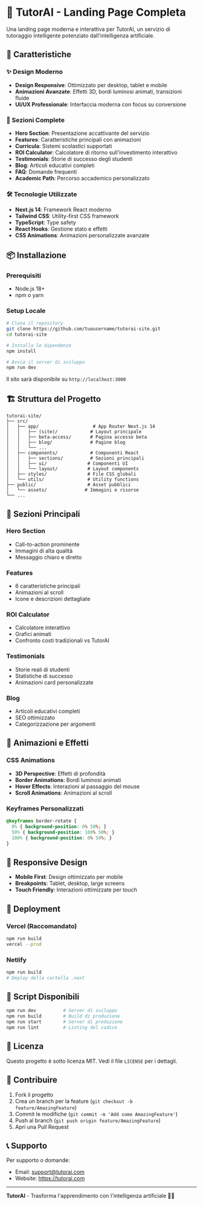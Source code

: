 # 🧠 TutorAI - Landing Page Completa

Una landing page moderna e interattiva per TutorAI, un servizio di tutoraggio intelligente potenziato dall'intelligenza artificiale.

## 🚀 Caratteristiche

### ✨ Design Moderno
- **Design Responsive**: Ottimizzato per desktop, tablet e mobile
- **Animazioni Avanzate**: Effetti 3D, bordi luminosi animati, transizioni fluide
- **UI/UX Professionale**: Interfaccia moderna con focus su conversione

### 🎨 Sezioni Complete
- **Hero Section**: Presentazione accattivante del servizio
- **Features**: Caratteristiche principali con animazioni
- **Curricula**: Sistemi scolastici supportati
- **ROI Calculator**: Calcolatore di ritorno sull'investimento interattivo
- **Testimonials**: Storie di successo degli studenti
- **Blog**: Articoli educativi completi
- **FAQ**: Domande frequenti
- **Academic Path**: Percorso accademico personalizzato

### 🛠 Tecnologie Utilizzate
- **Next.js 14**: Framework React moderno
- **Tailwind CSS**: Utility-first CSS framework
- **TypeScript**: Type safety
- **React Hooks**: Gestione stato e effetti
- **CSS Animations**: Animazioni personalizzate avanzate

## 📦 Installazione

### Prerequisiti
- Node.js 18+ 
- npm o yarn

### Setup Locale
```bash
# Clona il repository
git clone https://github.com/tuousername/tutorai-site.git
cd tutorai-site

# Installa le dipendenze
npm install

# Avvia il server di sviluppo
npm run dev
```

Il sito sarà disponibile su `http://localhost:3000`

## 🏗 Struttura del Progetto

```
tutorai-site/
├── src/
│   ├── app/                    # App Router Next.js 14
│   │   ├── (site)/            # Layout principale
│   │   ├── beta-access/       # Pagina accesso beta
│   │   ├── blog/              # Pagine blog
│   │   └── ...
│   ├── components/            # Componenti React
│   │   ├── sections/          # Sezioni principali
│   │   ├── ui/               # Componenti UI
│   │   └── layout/           # Layout components
│   ├── styles/               # File CSS globali
│   └── utils/                # Utility functions
├── public/                   # Asset pubblici
│   └── assets/              # Immagini e risorse
└── ...
```

## 🎯 Sezioni Principali

### Hero Section
- Call-to-action prominente
- Immagini di alta qualità
- Messaggio chiaro e diretto

### Features
- 6 caratteristiche principali
- Animazioni al scroll
- Icone e descrizioni dettagliate

### ROI Calculator
- Calcolatore interattivo
- Grafici animati
- Confronto costi tradizionali vs TutorAI

### Testimonials
- Storie reali di studenti
- Statistiche di successo
- Animazioni card personalizzate

### Blog
- Articoli educativi completi
- SEO ottimizzato
- Categorizzazione per argomenti

## 🎨 Animazioni e Effetti

### CSS Animations
- **3D Perspective**: Effetti di profondità
- **Border Animations**: Bordi luminosi animati
- **Hover Effects**: Interazioni al passaggio del mouse
- **Scroll Animations**: Animazioni al scroll

### Keyframes Personalizzati
```css
@keyframes border-rotate {
  0% { background-position: 0% 50%; }
  50% { background-position: 100% 50%; }
  100% { background-position: 0% 50%; }
}
```

## 📱 Responsive Design

- **Mobile First**: Design ottimizzato per mobile
- **Breakpoints**: Tablet, desktop, large screens
- **Touch Friendly**: Interazioni ottimizzate per touch

## 🚀 Deployment

### Vercel (Raccomandato)
```bash
npm run build
vercel --prod
```

### Netlify
```bash
npm run build
# Deploy della cartella .next
```

## 🔧 Script Disponibili

```bash
npm run dev          # Server di sviluppo
npm run build        # Build di produzione
npm run start        # Server di produzione
npm run lint         # Linting del codice
```

## 📄 Licenza

Questo progetto è sotto licenza MIT. Vedi il file `LICENSE` per i dettagli.

## 🤝 Contribuire

1. Fork il progetto
2. Crea un branch per la feature (`git checkout -b feature/AmazingFeature`)
3. Commit le modifiche (`git commit -m 'Add some AmazingFeature'`)
4. Push al branch (`git push origin feature/AmazingFeature`)
5. Apri una Pull Request

## 📞 Supporto

Per supporto o domande:
- Email: support@tutorai.com
- Website: https://tutorai.com

---

**TutorAI** - Trasforma l'apprendimento con l'intelligenza artificiale 🧠✨
